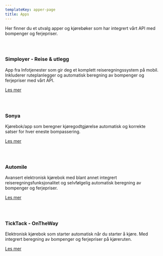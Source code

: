 ```yaml
---
templateKey: apper-page
title: Apps
---
```

Her finner du et utvalg apper og kjørebøker som har integrert vårt API med bompenger og ferjepriser.

### <br>

### Simployer - Reise & utlegg

App fra Infotjenester som gir deg et komplett reiseregningssystem på mobil. Inkluderer ruteplanlegger og automatisk beregning av bompenger og ferjepriser med vårt API. 

[Les mer](https://www.simployer.no/hrm/reise-utlegg/)

### <br>

### Sonya

Kjørebok/app som beregner kjøregodtgjørelse automatisk og korrekte satser for hver eneste bompassering.

[Les mer](https://sonya.com/)

### <br>

### Automile

Avansert elektronisk kjørebok med blant annet integrert reiseregningsfunksjonalitet og selvfølgelig automatisk beregning av bompenger og ferjepriser.

[Les mer](https://automile.no/)

### <br>

### TickTack - OnTheWay

Elektronisk kjørebok som starter automatisk når du starter å kjøre. Med integrert beregning av bompenger og ferjepriser på kjøreruten.

[Les mer](https://www.ticktack.no/ontheway/)

